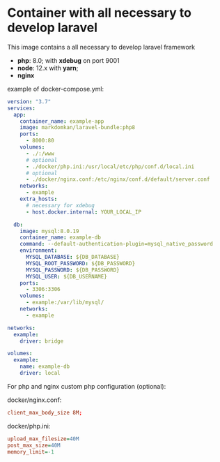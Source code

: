 # Container with all necessary to develop laravel

This image contains a all necessary to develop laravel framework

- **php**: 8.0; with **xdebug** on port 9001
- **node**: 12.x with **yarn**;
- **nginx**

example of docker-compose.yml:

```yml
version: "3.7"
services:
  app:
    container_name: example-app
    image: markdomkan/laravel-bundle:php8
    ports:
      - 8000:80
    volumes:
      - ./:/www
      # optional
      - ./docker/php.ini:/usr/local/etc/php/conf.d/local.ini
      # optional
      - ./docker/nginx.conf:/etc/nginx/conf.d/default/server.conf
    networks:
      - example
    extra_hosts:
      # necessary for xdebug
      - host.docker.internal: YOUR_LOCAL_IP

  db:
    image: mysql:8.0.19
    container_name: example-db
    command: --default-authentication-plugin=mysql_native_password
    environment:
      MYSQL_DATABASE: ${DB_DATABASE}
      MYSQL_ROOT_PASSWORD: ${DB_PASSWORD}
      MYSQL_PASSWORD: ${DB_PASSWORD}
      MYSQL_USER: ${DB_USERNAME}
    ports:
      - 3306:3306
    volumes:
      - example:/var/lib/mysql/
    networks:
      - example

networks:
  example:
    driver: bridge

volumes:
  example:
    name: example-db
    driver: local

```

For php and nginx custom php configuration (optional):

docker/nginx.conf:

```conf
client_max_body_size 8M;
```

docker/php.ini:

```ini
upload_max_filesize=40M
post_max_size=40M
memory_limit=-1
```
